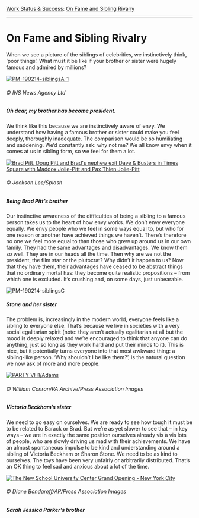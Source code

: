 [Work:](https://www.theschooloflife.com/thebookoflife/category/work/)[Status & Success](https://www.theschooloflife.com/thebookoflife/category/work/status-and-success/): [On Fame and Sibling Rivalry](https://www.theschooloflife.com/thebookoflife/siblings-of-the-famous-preach-compassion/)

* * *

# On Fame and Sibling Rivalry

When we see a picture of the siblings of celebrities, we instinctively think, ‘poor things’. What must it be like if your brother or sister were hugely famous and admired by millions?

[![PM-190214-siblingsA-1](https://www.theschooloflife.com/thebookoflife/wp-content/uploads/2014/10/PM-190214-siblingsA-1.jpg)](http://www.thebookoflife.org/wp-content/uploads/2014/10/PM-190214-siblingsA-1.jpg)

###### © INS News Agency Ltd

##### Oh dear, my brother has become president.

We think like this because we are instinctively aware of envy. We understand how having a famous brother or sister could make you feel deeply, thoroughly inadequate. The comparison would be so humiliating and saddening. We’d constantly ask: why not me? We all know envy when it comes at us in sibling form, so we feel for them a lot.

[![Brad Pitt, Doug Pitt and Brad's nephew exit Dave & Busters in Times Square with Maddox Jolie-Pitt and Pax Thien Jolie-Pitt](https://www.theschooloflife.com/thebookoflife/wp-content/uploads/2014/10/PM-190214-siblingsB.jpg)](http://www.thebookoflife.org/wp-content/uploads/2014/10/PM-190214-siblingsB.jpg)

###### © Jackson Lee/Splash

##### Being Brad Pitt’s brother

Our instinctive awareness of the difficulties of being a sibling to a famous person takes us to the heart of how envy works. We don’t envy everyone equally. We envy people who we feel in some ways equal to, but who for one reason or another have achieved things we haven’t. There’s therefore no one we feel more equal to than those who grew up around us in our own family. They had the same advantages and disadvantages. We know them so well. They are in our heads all the time. Then why are we not the president, the film star or the plutocrat? Why didn’t it happen to us? Now that they have them, their advantages have ceased to be abstract things that no ordinary mortal has: they become quite realistic propositions – from which one is excluded. It’s crushing and, on some days, just unbearable.

![PM-190214-siblingsC](https://www.theschooloflife.com/thebookoflife/wp-content/uploads/2014/09/PM-190214-siblingsC.jpg)

##### Stone and her sister

The problem is, increasingly in the modern world, everyone feels like a sibling to everyone else. That’s because we live in societies with a very social egalitarian spirit (note: they aren’t actually egalitarian at all but the mood is deeply relaxed and we’re encouraged to think that anyone can do anything, just so long as they work hard and put their minds to it). This is nice, but it potentially turns everyone into that most awkward thing: a sibling-like person. ‘Why shouldn’t I be like them?’, is the natural question we now ask of more and more people.

[![PARTY VH1/Adams](https://www.theschooloflife.com/thebookoflife/wp-content/uploads/2014/10/PM-190214-siblingsD.jpg)](http://www.thebookoflife.org/wp-content/uploads/2014/10/PM-190214-siblingsD.jpg)

###### © William Conran/PA Archive/Press Association Images

##### Victoria Beckham’s sister

We need to go easy on ourselves. We are ready to see how tough it must be to be related to Barack or Brad. But we’re as yet slower to see that – in key ways – we are in exactly the same position ourselves already vis à vis lots of people, who are slowly driving us mad with their achievements. We have an almost spontaneous impulse to be kind and understanding around a sibling of Victoria Beckham or Sharon Stone. We need to be as kind to ourselves. The toys have been very unfairly or arbitrarily distributed. That’s an OK thing to feel sad and anxious about a lot of the time.

[![The New School University Center Grand Opening - New York City](https://www.theschooloflife.com/thebookoflife/wp-content/uploads/2014/10/PM-190214-siblingsE.jpg)](http://www.thebookoflife.org/wp-content/uploads/2014/10/PM-190214-siblingsE.jpg)

###### © Diane Bondareff/AP/Press Association Images

##### Sarah Jessica Parker’s brother
